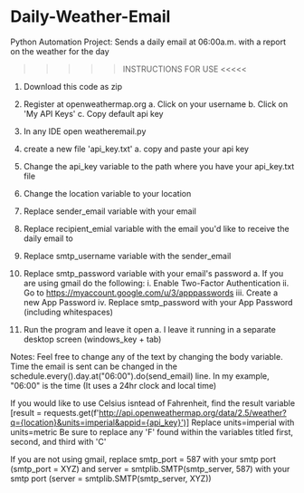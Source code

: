 # Daily-Weather-Email
Python Automation Project: Sends a daily email at 06:00a.m. with a report on the weather for the day

>>>>> INSTRUCTIONS FOR USE <<<<<

1. Download this code as zip
   
2. Register at openweathermap.org
   a. Click on your username
   b. Click on 'My API Keys'
   c. Copy default api key

3. In any IDE open weatheremail.py

4. create a new file 'api_key.txt'
   a. copy and paste your api key

5. Change the api_key variable to the path where you have your api_key.txt file

6. Change the location variable to your location

7. Replace sender_email variable with your email

8. Replace recipient_emial variable with the email you'd like to receive the daily email to

9. Replace smtp_username variable with the sender_email

10. Replace smtp_password variable with your email's password
    a. If you are using gmail do the following:
      i. Enable Two-Factor Authentication
      ii. Go to https://myaccount.google.com/u/3/apppasswords
      iii. Create a new App Password
      iv. Replace smtp_password with your App Password (including whitespaces)

11. Run the program and leave it open
    a. I leave it running in a separate desktop screen (windows_key + tab)

Notes:
Feel free to change any of the text by changing the body variable. Time the email is sent can be changed in the schedule.every().day.at("06:00").do(send_email) line.
In my example, "06:00" is the time (It uses a 24hr clock and local time)

If you would like to use Celsius isntead of Fahrenheit, find the result variable [result = requests.get(f'http://api.openweathermap.org/data/2.5/weather?q={location}&units=imperial&appid={api_key}')]
Replace units=imperial with units=metric
Be sure to replace any 'F' found within the variables titled first, second, and third with 'C'

If you are not using gmail, replace smtp_port = 587 with your smtp port (smtp_port = XYZ) and server = smtplib.SMTP(smtp_server, 587) with your smtp port (server = smtplib.SMTP(smtp_server, XYZ))
